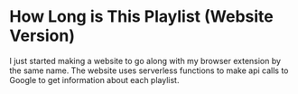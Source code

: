 # How Long is This Playlist (Website Version)
I just started making a website to go along with my browser extension by the same name. The website uses serverless functions to make api calls to Google to get information about each playlist. 
